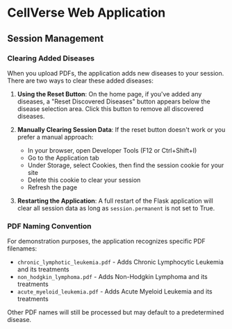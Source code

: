 # CellVerse Web Application

## Session Management

### Clearing Added Diseases
When you upload PDFs, the application adds new diseases to your session. There are two ways to clear these added diseases:

1. **Using the Reset Button**: On the home page, if you've added any diseases, a "Reset Discovered Diseases" button appears below the disease selection area. Click this button to remove all discovered diseases.

2. **Manually Clearing Session Data**: If the reset button doesn't work or you prefer a manual approach:
   - In your browser, open Developer Tools (F12 or Ctrl+Shift+I)
   - Go to the Application tab
   - Under Storage, select Cookies, then find the session cookie for your site
   - Delete this cookie to clear your session
   - Refresh the page

3. **Restarting the Application**: A full restart of the Flask application will clear all session data as long as `session.permanent` is not set to True.

### PDF Naming Convention
For demonstration purposes, the application recognizes specific PDF filenames:

- `chronic_lymphotic_leukemia.pdf` - Adds Chronic Lymphocytic Leukemia and its treatments
- `non_hodgkin_lymphoma.pdf` - Adds Non-Hodgkin Lymphoma and its treatments
- `acute_myeloid_leukemia.pdf` - Adds Acute Myeloid Leukemia and its treatments

Other PDF names will still be processed but may default to a predetermined disease.
